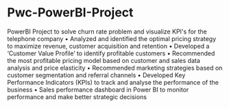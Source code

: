 # Pwc-PowerBI-Project
PowerBI Project to solve churn rate problem and visualize KPI's for the telephone company
• Analyzed and identified the optimal pricing strategy to maximize revenue, customer acquisition and retention
• Developed a ‘Customer Value Profile’ to identify profitable customers
• Recommended the most profitable pricing model based on customer and sales data analysis and price elasticity
• Recommended marketing strategies based on customer segmentation and referral channels
• Developed Key Performance Indicators (KPIs) to track and analyse the performance of the business
• Sales performance dashboard in Power BI to monitor performance and make better strategic decisions

